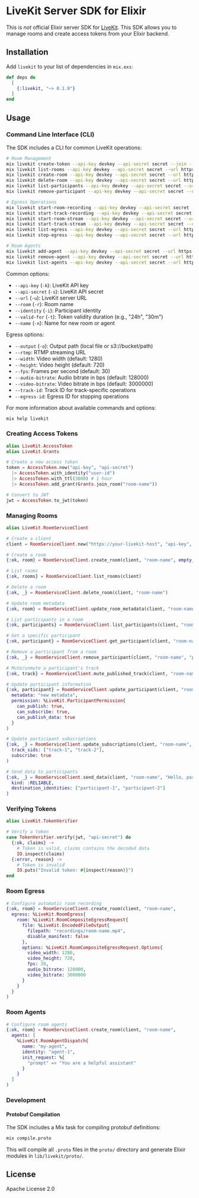 # LiveKit Server SDK for Elixir

This is *not* official Elixir server SDK for [LiveKit](https://livekit.io). This SDK allows you to manage rooms and create access tokens from your Elixir backend.

## Installation

Add `livekit` to your list of dependencies in `mix.exs`:

```elixir
def deps do
  [
    {:livekit, "~> 0.1.0"}
  ]
end
```

## Usage

### Command Line Interface (CLI)

The SDK includes a CLI for common LiveKit operations:

```bash
# Room Management
mix livekit create-token --api-key devkey --api-secret secret --join --room my-room --identity user1 --valid-for 24h
mix livekit list-rooms --api-key devkey --api-secret secret --url https://my.livekit.server
mix livekit create-room --api-key devkey --api-secret secret --url https://my.livekit.server --name my-room
mix livekit delete-room --api-key devkey --api-secret secret --url https://my.livekit.server --room my-room
mix livekit list-participants --api-key devkey --api-secret secret --url https://my.livekit.server --room my-room
mix livekit remove-participant --api-key devkey --api-secret secret --url https://my.livekit.server --room my-room --identity user1

# Egress Operations
mix livekit start-room-recording --api-key devkey --api-secret secret --url https://my.livekit.server --room my-room --output s3://bucket/recording.mp4
mix livekit start-track-recording --api-key devkey --api-secret secret --url https://my.livekit.server --room my-room --track-id TR_1234 --output recordings/track.mp4
mix livekit start-room-stream --api-key devkey --api-secret secret --url https://my.livekit.server --room my-room --rtmp rtmp://stream.url/live
mix livekit start-track-stream --api-key devkey --api-secret secret --url https://my.livekit.server --room my-room --track-id TR_1234 --rtmp rtmp://stream.url/live
mix livekit list-egress --api-key devkey --api-secret secret --url https://my.livekit.server
mix livekit stop-egress --api-key devkey --api-secret secret --url https://my.livekit.server --egress-id EG_1234

# Room Agents
mix livekit add-agent --api-key devkey --api-secret secret --url https://my.livekit.server --room my-room --name assistant --prompt "You are a helpful assistant"
mix livekit remove-agent --api-key devkey --api-secret secret --url https://my.livekit.server --room my-room --name assistant
mix livekit list-agents --api-key devkey --api-secret secret --url https://my.livekit.server --room my-room
```

Common options:
- `--api-key` (`-k`): LiveKit API key
- `--api-secret` (`-s`): LiveKit API secret
- `--url` (`-u`): LiveKit server URL
- `--room` (`-r`): Room name
- `--identity` (`-i`): Participant identity
- `--valid-for` (`-t`): Token validity duration (e.g., "24h", "30m")
- `--name` (`-n`): Name for new room or agent

Egress options:
- `--output` (`-o`): Output path (local file or s3://bucket/path)
- `--rtmp`: RTMP streaming URL
- `--width`: Video width (default: 1280)
- `--height`: Video height (default: 720)
- `--fps`: Frames per second (default: 30)
- `--audio-bitrate`: Audio bitrate in bps (default: 128000)
- `--video-bitrate`: Video bitrate in bps (default: 3000000)
- `--track-id`: Track ID for track-specific operations
- `--egress-id`: Egress ID for stopping operations

For more information about available commands and options:
```bash
mix help livekit
```

### Creating Access Tokens

```elixir
alias LiveKit.AccessToken
alias LiveKit.Grants

# Create a new access token
token = AccessToken.new("api-key", "api-secret")
  |> AccessToken.with_identity("user-id")
  |> AccessToken.with_ttl(3600) # 1 hour
  |> AccessToken.add_grant(Grants.join_room("room-name"))

# Convert to JWT
jwt = AccessToken.to_jwt(token)
```

### Managing Rooms

```elixir
alias LiveKit.RoomServiceClient

# Create a client
client = RoomServiceClient.new("https://your-livekit-host", "api-key", "api-secret")

# Create a room
{:ok, room} = RoomServiceClient.create_room(client, "room-name", empty_timeout: 300)

# List rooms
{:ok, rooms} = RoomServiceClient.list_rooms(client)

# Delete a room
{:ok, _} = RoomServiceClient.delete_room(client, "room-name")

# Update room metadata
{:ok, room} = RoomServiceClient.update_room_metadata(client, "room-name", "new metadata")

# List participants in a room
{:ok, participants} = RoomServiceClient.list_participants(client, "room-name")

# Get a specific participant
{:ok, participant} = RoomServiceClient.get_participant(client, "room-name", "participant-identity")

# Remove a participant from a room
{:ok, _} = RoomServiceClient.remove_participant(client, "room-name", "participant-identity")

# Mute/unmute a participant's track
{:ok, track} = RoomServiceClient.mute_published_track(client, "room-name", "participant-identity", "track-sid", true)

# Update participant information
{:ok, participant} = RoomServiceClient.update_participant(client, "room-name", "participant-identity",
  metadata: "new metadata",
  permission: %LiveKit.ParticipantPermission{
    can_publish: true,
    can_subscribe: true,
    can_publish_data: true
  }
)

# Update participant subscriptions
{:ok, _} = RoomServiceClient.update_subscriptions(client, "room-name", "participant-identity",
  track_sids: ["track-1", "track-2"],
  subscribe: true
)

# Send data to participants
{:ok, _} = RoomServiceClient.send_data(client, "room-name", "Hello, participants!",
  kind: :RELIABLE,
  destination_identities: ["participant-1", "participant-2"]
)
```

### Verifying Tokens

```elixir
alias LiveKit.TokenVerifier

# Verify a token
case TokenVerifier.verify(jwt, "api-secret") do
  {:ok, claims} ->
    # Token is valid, claims contains the decoded data
    IO.inspect(claims)
  {:error, reason} ->
    # Token is invalid
    IO.puts("Invalid token: #{inspect(reason)}")
end
```

### Room Egress

```elixir
# Configure automatic room recording
{:ok, room} = RoomServiceClient.create_room(client, "room-name",
  egress: %LiveKit.RoomEgress{
    room: %LiveKit.RoomCompositeEgressRequest{
      file: %LiveKit.EncodedFileOutput{
        filepath: "recordings/room-name.mp4",
        disable_manifest: false
      },
      options: %LiveKit.RoomCompositeEgressRequest.Options{
        video_width: 1280,
        video_height: 720,
        fps: 30,
        audio_bitrate: 128000,
        video_bitrate: 3000000
      }
    }
  }
)
```

### Room Agents

```elixir
# Configure room agents
{:ok, room} = RoomServiceClient.create_room(client, "room-name",
  agents: [
    %LiveKit.RoomAgentDispatch{
      name: "my-agent",
      identity: "agent-1",
      init_request: %{
        "prompt" => "You are a helpful assistant"
      }
    }
  ]
)
```

### Development

#### Protobuf Compilation

The SDK includes a Mix task for compiling protobuf definitions:

```bash
mix compile.proto
```

This will compile all `.proto` files in the `proto/` directory and generate Elixir modules in `lib/livekit/proto/`.

## License

Apache License 2.0
